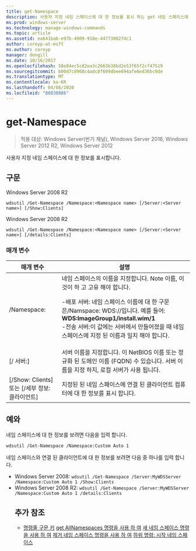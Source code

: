 ```yaml
---
title: get-Namespace
description: 사용자 지정 네임 스페이스에 대 한 정보를 표시 하는 get 네임 스페이스에 대 한 Windows 명령 항목입니다.
ms.prod: windows-server
ms.technology: manage-windows-commands
ms.topic: article
ms.assetid: ea641bab-e97b-4909-918e-447730027dc1
author: coreyp-at-msft
ms.author: coreyp
manager: dongill
ms.date: 10/16/2017
ms.openlocfilehash: 58e84ec5c82ea3c2663b38bd2e53f65f2cf47519
ms.sourcegitcommit: b00d7c8968c4adc8f699dbee694afe6ed36bc9de
ms.translationtype: MT
ms.contentlocale: ko-KR
ms.lasthandoff: 04/08/2020
ms.locfileid: "80830886"
---
```

# <a name="get-namespace"></a>get-Namespace

>적용 대상: Windows Server(반기 채널), Windows Server 2016, Windows Server 2012 R2, Windows Server 2012

사용자 지정 네임 스페이스에 대 한 정보를 표시합니다.

## <a name="syntax"></a>구문
Windows Server 2008 R2
```
wdsutil /Get-Namespace /Namespace:<Namespace name> [/Server:<Server name>] [/Show:Clients]
```
Windows Server 2008 R2
```
wdsutil /Get-Namespace /Namespace:<Namespace name> [/Server:<Server name>] [/details:Clients]
```
### <a name="parameters"></a>매개 변수

|               매개 변수               |                                                                                                                                                                                         설명                                                                                                                                                                                          |
|---------------------------------------|----------------------------------------------------------------------------------------------------------------------------------------------------------------------------------------------------------------------------------------------------------------------------------------------------------------------------------------------------------------------------------------------|
|      /Namespace:<Namespace name>      | 네임 스페이스의 이름을 지정합니다. Note 이름, 이것이 하 고 고유 해야 합니다.<p>-배포 서버: 네임 스페이스 이름에 대 한 구문은/Namspace: WDS:<ImageGroup>/<ImageName>/<Index>입니다. 예를 들어: **WDS:ImageGroup1/install.wim/1**<br />-전송 서버:이 값에는 서버에서 만들어졌을 때 네임 스페이스에 지정 된 이름과 일치 해야 합니다. |
|        [/ 서버:<Server name>]        |                                                                                                             서버 이름을 지정합니다. 이 NetBIOS 이름 또는 정규화 된 도메인 이름 (FQDN) 수 있습니다. 서버 이름을 지정 하지, 로컬 서버가 사용 됩니다.                                                                                                              |
| [/Show: Clients] 또는 [/세부 정보: 클라이언트] |                                                                                                                                                  지정된 된 네임 스페이스에 연결 된 클라이언트 컴퓨터에 대 한 정보를 표시 합니다.                                                                                                                                                  |

## <a name="examples"></a><a name=BKMK_examples></a>예와
네임 스페이스에 대 한 정보를 보려면 다음을 입력 합니다.
```
wdsutil /Get-Namespace /Namespace:Custom Auto 1
```
네임 스페이스와 연결 된 클라이언트에 대 한 정보를 보려면 다음 중 하나를 입력 합니다.
- Windows Server 2008: `wdsutil /Get-Namespace /Server:MyWDSServer /Namespace:Custom Auto 1 /Show:Clients`
- Windows Server 2008 R2: `wdsutil /Get-Namespace /Server:MyWDSServer /Namespace:Custom Auto 1 /details:Clients`
  ## <a name="additional-references"></a>추가 참조
  - [명령줄 구문 키](command-line-syntax-key.md)
  [get AllNamespaces 명령을 사용 하 여](using-the-get-allnamespaces-command.md)
  [새 네임 스페이스 명령을 사용 하 여](using-the-new-namespace-command.md)
  [제거 네임 스페이스 명령을 사용 하 여](using-the-remove-namespace-command.md)
  [하위 명령: 시작 네임 스페이스](subcommand-start-namespace.md)
